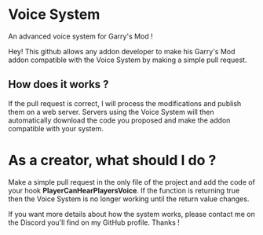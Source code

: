 # Voice System
An advanced voice system for Garry's Mod !

Hey!
This github allows any addon developer to make his Garry's Mod addon compatible with the Voice System by making a simple pull request.

<h2>How does it works ?</h2>
If the pull request is correct, I will process the modifications and publish them on a web server. 
Servers using the Voice System will then automatically download the code you proposed and make the addon compatible with your system.

<h1>As a creator, what should I do ?</h1>
Make a simple pull request in the only file of the project and add the code of your hook <b>PlayerCanHearPlayersVoice</b>.
If the function is returning true then the Voice System is no longer working until the return value changes.


If you want more details about how the system works, please contact me on the Discord you'll find on my GitHub profile.
Thanks !
